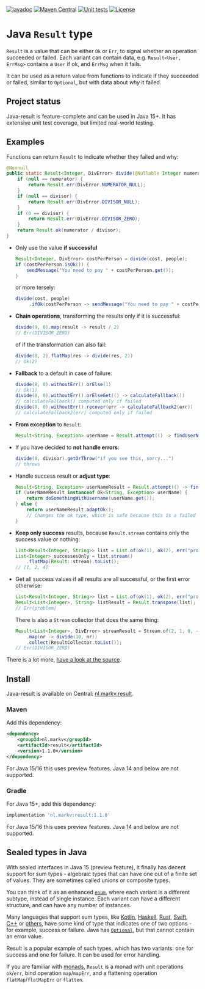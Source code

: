 
[![javadoc](https://javadoc.io/badge2/nl.markv/result/javadoc.svg)](https://javadoc.io/doc/nl.markv/result/latest/nl/markv/result/Result.html)
[![Maven Central](https://maven-badges.herokuapp.com/maven-central/nl.markv/result/badge.svg)](https://search.maven.org/artifact/nl.markv/result)
[![Unit tests](https://github.com/mverleg/java-result/actions/workflows/test.yml/badge.svg)](https://github.com/mverleg/java-result/actions/workflows/test.yml)
[![License](https://img.shields.io/badge/License-Apache_2.0-blue.svg)](./LICENSE.txt)

# Java `Result` type

`Result` is a value that can be either `Ok` or `Err`, to signal whether an operation succeeded or failed. Each variant can contain data, e.g. `Result<User, ErrMsg>` contains a `User` if ok, and `ErrMsg` when it fails.

It can be used as a return value from functions to indicate if they succeeded or failed, similar to `Optional`, but with data about _why_ it failed.

## Project status

Java-result is feature-complete and can be used in Java 15+. It has extensive unit test coverage, but limited real-world testing.

## Examples

Functions can return `Result` to indicate whether they failed and why:

```java
@Nonnull
public static Result<Integer, DivError> divide(@Nullable Integer numerator, @Nullable Integer divisor) {
    if (null == numerator) {
        return Result.err(DivError.NUMERATOR_NULL);
    }
    if (null == divisor) {
        return Result.err(DivError.DIVISOR_NULL);
    }
    if (0 == divisor) {
        return Result.err(DivError.DIVISOR_ZERO);
    }
    return Result.ok(numerator / divisor);
}
```

* Only use the value **if successful**
  
   ```java
   Result<Integer, DivError> costPerPerson = divide(cost, people);
   if (costPerPerson.isOk()) {
       sendMessage("You need to pay " + costPerPerson.get());
   }
   ```

   or more tersely:

   ```java
   divide(cost, people)
        .ifOk(costPerPerson -> sendMessage("You need to pay " + costPerPerson));
   ```

* **Chain operations**, transforming the results only if it is successful:

   ```java
   divide(9, 0).map(result -> result / 2)
   // Err(DIVISOR_ZERO)
   ```
   
   of if the transformation can also fail:

   ```java
   divide(8, 2).flatMap(res -> divide(res, 2))
   // Ok(2)
   ```

* **Fallback** to a default in case of failure:

   ```java
   divide(8, 0).withoutErr().orElse(1)
   // Ok(1)
   divide(8, 0).withoutErr().orElseGet(() -> calculateFallback())
   // calculateFallback() computed only if failed
   divide(8, 0).withoutErr().recover(err -> calculateFallback2(err))
   // calculateFallback2(err) computed only if failed
   ```

* **From exception** to `Result`:

   ```java
   Result<String, Exception> userName = Result.attempt(() -> findUserName());
   ```

* If you have decided to **not handle errors**:

   ```java
   divide(8, divisor).getOrThrow("if you see this, sorry...")
   // throws
   ```
  
* Handle success result or **adjust type**:

   ```java
   Result<String, Exception> userNameResult = Result.attempt(() -> findUserName());
   if (userNameResult instanceof Ok<String, Exception> userName) {
       return doSomethingWithUsername(userName.get());
   } else {
       return userNameResult.adaptOk();
       // Changes the ok type, which is safe because this is a failed Tesult
   }
   ```

* **Keep only success** results, because `Result.stream` contains only the success value or nothing:

   ```java
   List<Result<Integer, String>> list = List.of(ok(1), ok(2), err("problem"), ok(4));
   List<Integer> successesOnly = list.stream()
       .flatMap(Result::stream).toList();
   // [1, 2, 4]
   ```

* Get all success values if all results are all successful, or the first error otherwise:

   ```java
   List<Result<Integer, String>> list = List.of(ok(1), ok(2), err("problem"), ok(4));
   Result<List<Integer>, String> listResult = Result.transpose(list);
   // Err(problem)
   ```
  
   There is also a `Stream` collector that does the same thing:

   ```java
   Result<List<Integer>, DivError> streamResult = Stream.of(2, 1, 0, -1, -2)
       .map(nr -> divide(10, nr))
       .collect(ResultCollector.toList());
   // Err(DIVISOR_ZERO)
   ```

There is a lot more, [have a look at the source](src/main/java/nl/markv/result/Result.java).

## Install

Java-result is available on Central: [nl.markv.result](https://search.maven.org/artifact/nl.markv/result).

### Maven

Add this dependency:

```xml
<dependency>
    <groupId>nl.markv</groupId>
    <artifactId>result</artifactId>
    <version>1.1.0</version>
</dependency>
```

For Java 15/16 this uses preview features. Java 14 and below are not supported.

### Gradle

For Java 15+, add this dependency:

```groovy
implementation 'nl.markv:result:1.1.0'
```

For Java 15/16 this uses preview features. Java 14 and below are not supported.

## Sealed types in Java

With sealed interfaces in Java 15 (preview feature), it finally has decent support for sum types - algebraic types that can have one out of a finite set of values. They are sometimes called unions or composite types.

You can think of it as an enhanced [`enum`](https://docs.oracle.com/en/java/javase/13/language/switch-expressions.html), where each variant is a different subtype, instead of single instance. Each variant can have a different structure, and can have any number of instances.

Many languages that support sum types, like [Kotlin](https://kotlinlang.org/api/latest/jvm/stdlib/kotlin/-result/), [Haskell](https://hackage.haskell.org/package/base-4.14.1.0/docs/Data-Either.html), [Rust](https://doc.rust-lang.org/std/result/), [Swift](https://www.swiftbysundell.com/articles/the-power-of-result-types-in-swift/), [C++](https://bell0bytes.eu/expected/) or [others](https://en.wikipedia.org/wiki/Result_type), have some kind of type that indicates one of two options - for example, success or failure.  Java has [`Optional`](https://docs.oracle.com/javase/8/docs/api/java/util/Optional.html), but that cannot contain an error value.

Result is a popular example of such types, which has two variants: one for success and one for failure. It can be used for error handling.

If you are familiar with [monads](https://adambennett.dev/2020/05/the-result-monad/), `Result` is a monad with unit operations `ok`/`err`, bind operation `map`/`mapErr`, and a flattening operation `flatMap`/`flatMapErr` or `flatten`. 
